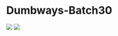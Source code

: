 # Dumbways-Batch30

<img src="https://github.com/danu1998/Dumbways-Batch30.git/blob/master/src/screenshot/pic_1.jpg" style="text-align:center" />
<img src="https://github.com/danu1998/Dumbways-Batch30.git/blob/master/src/screenshot/pic_2.jpg" style="text-align:center" />
